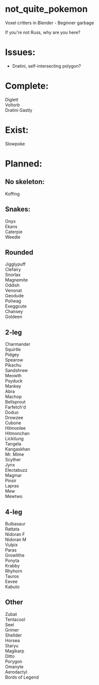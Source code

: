 # not_quite_pokemon
 Voxel critters in Blender - Beginner garbage

If you're not Russ, why are you here?

# Issues:
- Dratini, self-intersecting polygon?


# Complete:  
Diglett  
Voltorb  
Dratini
Gastly

# Exist:  
Slowpoke

# Planned:
## No skeleton:
Koffing

## Snakes:  
Onyx  
Ekans  
Caterpie  
Weedle  
  
## Rounded  
Jigglypuff  
Clefairy  
Snorlax  
Magnemite  
Oddish  
Venonat  
Geodude  
Poliwag  
Exeggcute  
Chansey  
Goldeen  

## 2-leg  
Charmander  
Squirtle  
Pidgey  
Spearow  
Pikachu  
Sandshrew  
Meowth  
Psyduck  
Mankey  
Abra  
Machop  
Bellsprout  
Farfetch'd  
Doduo  
Drowzee  
Cubone  
Hitmonlee  
Hitmonchan  
Lickitung  
Tangela  
Kangaskhan  
Mr. Mime  
Scyther  
Jynx  
Electabuzz  
Magmar  
Pinsir  
Lapras  
Mew  
Mewtwo  

## 4-leg  
Bulbasaur  
Rattata  
Nidoran F  
Nidoran M  
Vulpix  
Paras  
Growlithe  
Ponyta  
Krabby  
Rhyhorn  
Tauros  
Eevee  
Kabuto  

## Other  
Zubat  
Tentacool  
Seel  
Grimer  
Shellder  
Horsea  
Staryu  
Magikarp  
Ditto  
Porygon  
Omanyte  
Aerodactyl  
Bords of Legend  